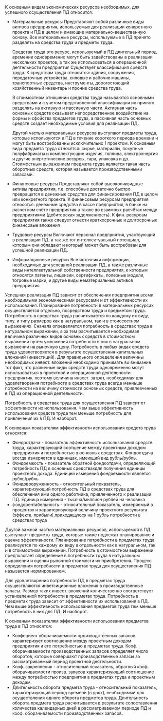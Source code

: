  К основным видам экономических ресурсов необходимых, для успешного осуществления ПД относится:
  - Материальные ресурсы 
	Представляют собой различные виды активов предприятия, используемых для реализации конкретного проекта и ПД в целом и имеющие материально-вещественную основу. Все материальные ресурсы, используемые в ПД принято разделять на средства труда и предметы труда.
	
	Средства труда это ресурс, используемый в ПД длительный период времении одновременно могут быть задействованы в реализации нескольких проектов, а так же использоваться в операционной деятельности предприятия
	Существует классификация средств труда. К средствам труда относится: здания, сооружения, передаточные устройства, силовые и рабочие машины, транспортные средства, инструменты, дорогостоющий хозяйственный инвентарь и прочие средства труда.
	
	В стоимостном отношении средства труда называются основными средствами и с учетом представленной классификации их принято разделять на активную и пассивную части. Активная часть основных средств оказывает непосредственное воздействие на формы и сфойства предметов труда, а пассивная часть основных средств создает необходимые условия для реализации ПД.
	
	Другой частью материальных ресурсов выступают предметы труда, которые используются в ПД в течение короткого периода времени и могут быть востребованны исключительно 1 проектом.
	К основным вида предмета труда относятся: сырье, материалы, покупные полуфабрикаты и комплектующие изделия, топлива, электроэнергия и другие энергетические ресурсы, тара, упаковка и др. 
	Стоимостным выражением предмета труда является такая часть оборотных средств, которая называется производственными запасами.
- Финансовые ресурсы
	Представляют собой высоколиквидные активы предприятия, т.е. способные достаточно быстро превращатся в денежные средства для финансирования ПД в целом или конкретного проекта. К финансовым ресурсам предприятия относятся: денежные средства в кассе предприятия, в банке на расчетном счёте предприятия а также во взаимных расчётах между предприятиями (дебиторская задолженность).
	К фин. ресурсам предприятия также следует отнести краткосрочные и долгосрочные финансовые вложения 
- Трудовые ресурсы
	Включают персонал предприятия, участвующий в реализации ПД, а так же тот интеллектуальный потенциал, которым они обладают и который может быть востребован для успешной реализации ПД.
- Информационные ресурсы
	Все источники информации, необходимые для успешной реализации ПД, а также различные виды интеллектуальной собственности предприятия, к которым относятся патенты, лицензии, сертификаты, полезные модели, тогровые марки, и другие виды нематериальных активов предприятия 

Успешная реализация ПД зависит от обеспечения предприятия всеми необходимыми экономическими ресурсами и от эффективности их использования. 
Планирование потребности в материальных ресурсах осуществляется отдельно, посредством труда и предметом труда. Потребность в средствах труда расчитывается по каждому их виду, типу, и типу размеров как в натуральном, так и в стоиссостном выражениях. Сначала определяется потребность в средствах труда в натуральном выражении, а за тем расчитывается необходимая величина различных видов основных средств в стоимостном выражении путем умножения потребности в них в натуральном выражении на рыночную цену. 
Потребность в любых видах средств труда удовлетворяется в результате осуществления капитальных вложений (инвестиций). Для правильного определения величины необходимых инвест. вложений необходимо принимать во внимание тот факт, что различные виды средств труда одновременно могут использоваться в проектной и операционной деятельности предприятия, поэтому величина инвест. затрат, необходимая для удовлетворения потребности в средствах труда всегда менньше потребности на величину стоимости основных средств, привлевченных в ПД из операционной деятельности.

Потребность в средствах труда для осуществления ПД зависит от эффективности их использования. Чем выше эффективность использования средств труда тем меньше потребность для привлечения их в ПД. И наоборот. 

К основным показателям эффективности использования средств труда относятся:

- Фондоотдача - показатель эффективность использования средств труда, характерзующий соотшение между проектным доходом предприятия и потребностью в основных средствах. Фондоотдача всегда измеряется в единицах, имеющий вид рубль/рубль.
- Фондоемкость - показатель обратной фондоотдачи, определяющий потребность ПД в основных средствахдля получения единицы проектного дохода. Единицей измерения фондоемкости является рубль/рубль
- Фондовооруженность  - относительный показатель, характеризующий потребность ПД в средствах труда для обеспечения ими одного работника, привлеченного к реализации ПД. Единица измерения - тысяча/миллион рублей на человека
- фондорентабельность - относительный показатель, измеряемый в процентах и характеризующий величину проектного результата (эффекта, прибыли),приходящуюся на 1 рубль потребности в средствах труда

Другой важной частью материальных ресурсов, используемой в ПД выступают предметы труда, которые также подлежат планированию и оценке эффективности. Планирование потребности в предметах труда реализуется по каждому их виду в отдельности как в натуральном, так и в стоимостном выражении. Потребность в стоимостном выражении предпологает определение в потребности труда в натуральном выражении и оценки рыночной стоимости их приобретения. Процесс определения потребности в предметах труда для осуществления ПД называется нормированием.

Для удовлетворения потребности ПД в предметах труда осуществляются инветсиционные вложения в производственные запасы. Размер таких инвест. вложений количественно соответствует установленной потребности в предметах труда.
Потребность в предметах труда зависит от эффективности их использования в ПД. Чем выше эффективность использования предметов труда тем меньше потребность в них для ПД. И наоборот. 

К основным показателям эффективности использования предметов труда в ПД относятся:
- Коофециент оборачиваемости производственных запасов характеризует соотношение между проектным доходом предприятия и его потребностью в предметах труда. Кооф. оборачиваемости производственных запасов определяет число оборотов, которые совершают производственные запасы за рассматриваемый период проектной деятельности. 
- Кооф. закрепления - относительный показатель, обратный кооф. оборачиваемости произв. запасов  характеризующий соотношение между потребностью предприятия в предметах труда и проектным доходам. 
- Длительность оборота предмета труда - относительный показатель, характеризующий период времени (в днях), необходимый для осуществления одного оборота предметов труда. Длительность оборота предмета труда расчитывается в результате сопоставления количества календарных дней в рассматриваемом периоде ПД и кооф. оборачиваемости производственных запасов.
